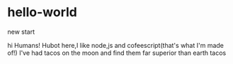 # hello-world
new start

hi Humans!
Hubot here,I like node,js and cofeescript(that's what I'm made of!)
I've had tacos on the moon and find them far superior than earth tacos
